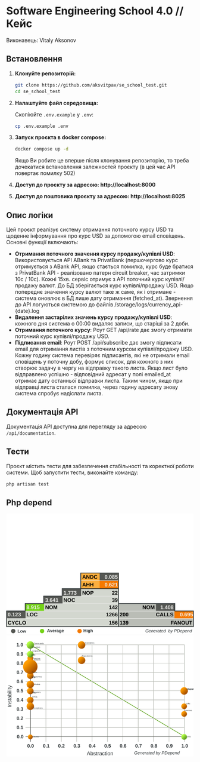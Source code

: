 # Software Engineering School 4.0 // Кейс
Виконавець: Vitaly Aksonov

## Встановлення

1. **Клонуйте репозиторій:**

    ```bash
    git clone https://github.com/aksvitpav/se_school_test.git
    cd se_school_test
    ```

2. **Налаштуйте файл середовища:**

   Скопіюйте `.env.example` у `.env`:

    ```bash
    cp .env.example .env
    ```
   
3. **Запуск проєкта в docker compose:**

    ```bash
    docker compose up -d
    ```
   Якщо Ви робите це вперше після клонування репозиторію, то треба дочекатися встановлення залежностей проєкту (в цей 
час API повертає помилку 502)

4. **Доступ до проєкту за адресою: http://localhost:8000**
5. **Доступ до поштовика проєкту за адресою: http://localhost:8025**

## Опис логіки

Цей проєкт реалізує систему отримання поточного курсу USD та щоденне інформування про курс USD за допомогою email сповіщень.
Основні функції включають:

- **Отримання поточного значення курсу продажу/купівлі USD**: Використовується API ABank та PrivatBank (першочергово курс
отримується з ABank API, якщо стається помилка, курс буде братися з PrivatBank API - реалізовано патерн circuit breaker,
час затримки 10с / 10с). Кожні 15хв. сервіс отримує з API поточний курс купівлі/продажу валют. До БД зберігається курс 
купівлі/продажу USD. Якщо попереднє значення курсу валют таке ж саме, як і отримане - система оновлює в БД лише дату 
отримання (fetched_at). Звернення до API логуються системою до файлів /storage/logs/currency_api-{date}.log
- **Видалення застарілих значень курсу продажу/купівлі USD**: кожного дня система о 00:00 видаляє записи, що старіші за 
2 доби.
- **Отримання поточного курсу**: Роут GET /api/rate дає змогу отримати поточний курс купівлі/продажу USD.
- **Підписання email**: Роут POST /api/subscribe дає змогу підписати email для отримання листів з поточним курсом 
купівлі/продажу USD. Кожну годину система перевіряє підписантів, які не отримали email сповіщень у поточну добу, формує 
список, для кожного з них створює задачу в чергу на відправку такого листа. Якщо лист було відправлено успішно - відповідний
адресат у полі emailed_at отримає дату останньої відправки листа. Таким чином, якщо при відправці листа сталася помилка, 
через годину адресату знову система спробує надіслати листа.

## Документація API
Документація API доступна для перегляду за адресою `/api/documentation`.

## Тести
Проєкт містить тести для забезпечення стабільності та коректної роботи системи. Щоб запустити тести, виконайте команду:

```bash
php artisan test
```

## Php depend
![Pyramid](overview-pyramid.svg)
![Pyramid](jdepend.svg)
